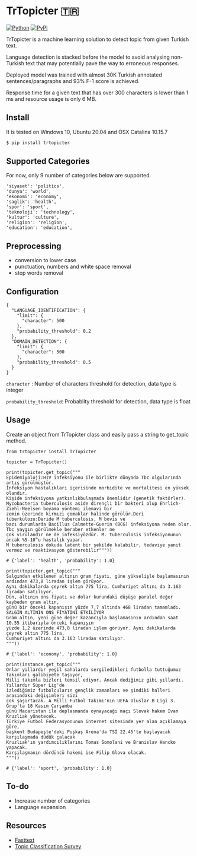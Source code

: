 # TrTopicter 🇹🇷 

[![Python](https://img.shields.io/pypi/pyversions/tensorflow.svg?style=plastic)](https://badge.fury.io/py/trtopicter)
[![PyPI](https://badge.fury.io/py/tensorflow.svg)](https://badge.fury.io/py/trtopicter)

TrTopicter is a machine learning solution to detect topic from given Turkish text.

Language detection is stacked before the model to avoid analysing non-Turkish text that may potentially pave the way to
erroneous responses.
 

Deployed model  was trained with almost 30K Turkish annotated sentences/paragraphs and 93% F-1 score is achieved.

Response time for a given text that has over 300 characters is lower than 1 ms and resource usage is only 6 MB.

## Install

It is tested on Windows 10, Ubuntu 20.04 and OSX Catalina 10.15.7

```sh
$ pip install trtopicter
```

## Supported Categories

For now, only 9 number of categories below are supported.

    'siyaset': 'politics',
    'dunya': 'world',
    'ekonomi': 'economy',
    'saglik': 'health',
    'spor': 'sport',
    'teknoloji': 'technology',
    'kultur': 'culture',
    'religion': 'religion',
    'education': 'education',
    
## Preprocessing

- conversion to lower case
- punctuation, numbers and white space removal
- stop words removal


## Configuration

```
{
  "LANGUAGE_IDENTIFICATION": {
    "limit": {
      "character": 500
    },
    "probability_threshold": 0.2
  },
  "DOMAIN_DETECTION": {
    "limit": {
      "character": 500
    },
    "probability_threshold": 0.5
  }
}
```

`character` : Number of characters threshold for detection, data type is integer

`probability_threshold`: Probablity threshold for detection, data type is float

## Usage

Create an object from TrTopicter class and easily pass a string to get_topic method.

```
from trtopicter install TrTopicter

topicter = TrTopicter()

print(topicter.get_topic("""
Epidemiyoloji:HIV infeksiyonu ile birlikte dünyada Tbc olgularında artış görülmüştür.
İnfeksiyon hastalıkları içerisinde morbidite ve mortalitesi en yüksek olandır. 
Kişide infeksiyona yatkınlıkbulaşmada önemlidir (genetik faktörler).
Mycobacteria tuberculosis aside dirençli bir bakteri olup Ehrlich-Ziehl-Neelsen boyama yöntemi ilemavi bir 
zemin üzerinde kırmızı çomaklar halinde görülür.Deri tüberkülozu:Deride M tuberculosis, M bovis ve 
bazı durumlarda Bacillus Calmette-Guerin (BCG) infeksiyona neden olur. Tbc yaygın görülmekle beraber etkenler ne 
çok virülandır ne de infeksiyözdür. M. tuberculosis infeksiyonunun ancak %5-10‟u hastalık yapar. 
M tuberculosis dokuda latent bir şekilde kalabilir, tedaviye yanıt vermez ve reaktivasyon gösterebilir"""))

# {'label': 'health', 'probability': 1.0}

print(topicter.get_topic("""
Salgından etkilenen altının gram fiyatı, güne yükselişle başlamasının ardından 473,8 liradan işlem görüyor. 
Aynı dakikalarda çeyrek altın 775 lira, Cumhuriyet altını da 3.163 liradan satılıyor.
Dün, altının ons fiyatı ve dolar kurundaki düşüşe paralel değer kaybeden gram altın, 
günü bir önceki kapanışın yüzde 7,7 altında 468 liradan tamamladı.
SALGIN ALTININ ONS FİYATINI ETKİLİYOR
Gram altın, yeni güne değer kazancıyla başlamasının ardından saat 10.55 itibarıyla önceki kapanışın 
yüzde 1,2 üzerinde 473,8 liradan işlem görüyor. Aynı dakikalarda çeyrek altın 775 lira, 
Cumhuriyet altını da 3.163 liradan satılıyor.
"""))

# {'label': 'economy', 'probability': 1.0}

print(instance.get_topic("""
Onlar yıllardır yeşil sahalarda sergiledikleri futbolla tuttuğumuz takımları galibiyete taşıyor,
Milli takımla bizleri temsil ediyor. Ancak dediğimiz gibi yıllardı. Yıllardır Süper Lig'de 
izlediğimiz futbolcuların gençlik zamanları ve şimdiki halleri arasındaki değişimleri sizi
çok şaşırtacak. A Milli Futbol Takımı'nın UEFA Uluslar B Ligi 3. Grup'ta 18 Kasım Çarşamba
günü Macaristan ile deplasmanda oynayacağı maçı Slovak hakem Ivan Kruzliak yönetecek.
Türkiye Futbol Federasyonunun internet sitesinde yer alan açıklamaya göre, 
başkent Budapeşte'deki Puşkaş Arena'da TSİ 22.45'te başlayacak karşılaşmada düdük çalacak 
Kruzliak'ın yardımcılıklarını Tomas Somolani ve Branislav Hancko yapacak.
Karşılaşmanın dördüncü hakemi ise Filip Glova olacak.
"""))

# {'label': 'sport', 'probability': 1.0}
```


## To-do

- Increase number of categories
- Language expansion

## Resources

*   [Fasttext](https://arxiv.org/abs/1607.01759)
*   [Topic Classification Survey](https://arxiv.org/abs/2004.03705)


